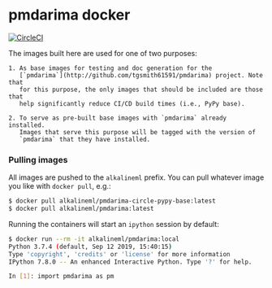 # pmdarima docker

[![CircleCI](https://circleci.com/gh/alkaline-ml/pmdarima-docker.svg?style=svg)](https://circleci.com/gh/alkaline-ml/pmdarima-docker)

The images built here are used for one of two purposes:

    1. As base images for testing and doc generation for the
       [`pmdarima`](http://github.com/tgsmith61591/pmdarima) project. Note that
       for this purpose, the only images that should be included are those that
       help significantly reduce CI/CD build times (i.e., PyPy base).
    
    2. To serve as pre-built base images with `pmdarima` already installed.
       Images that serve this purpose will be tagged with the version of
       `pmdarima` that they have installed.
       
### Pulling images

All images are pushed to the `alkalineml` prefix. You can pull whatever image you like
with `docker pull`, e.g.:

```bash
$ docker pull alkalineml/pmdarima-circle-pypy-base:latest
$ docker pull alkalineml/pmdarima:latest
```

Running the containers will start an `ipython` session by default:

```bash
$ docker run --rm -it alkalineml/pmdarima:local
Python 3.7.4 (default, Sep 12 2019, 15:40:15)
Type 'copyright', 'credits' or 'license' for more information
IPython 7.8.0 -- An enhanced Interactive Python. Type '?' for help.

In [1]: import pmdarima as pm
```
